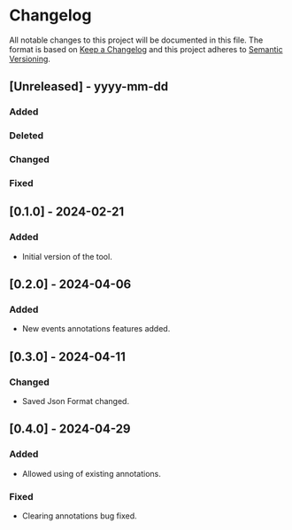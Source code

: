 # Changelog

All notable changes to this project will be documented in this file. The format is based on [Keep a Changelog](http://keepachangelog.com/en/1.0.0/)
and this project adheres to [Semantic Versioning](http://semver.org/spec/v2.0.0.html).


## [Unreleased] - yyyy-mm-dd
### Added
### Deleted
### Changed
### Fixed

## [0.1.0] - 2024-02-21
### Added
- Initial version of the tool.

## [0.2.0] - 2024-04-06
### Added
- New events annotations features added.

## [0.3.0] - 2024-04-11
### Changed
- Saved Json Format changed.

## [0.4.0] - 2024-04-29
### Added
- Allowed using of existing annotations.
### Fixed
- Clearing annotations bug fixed.
